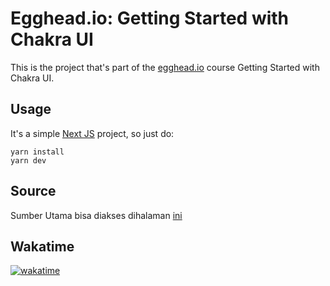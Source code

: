 # Egghead.io: Getting Started with Chakra UI

This is the project that's part of the [egghead.io](https://egghead.io/courses/build-a-modern-user-interface-with-chakra-ui-fac68106) course Getting Started with Chakra UI.

## Usage

It's a simple [Next JS](https://nextjs.org/) project, so just do:
```shell
yarn install
yarn dev
```

## Source

Sumber Utama bisa diakses dihalaman [ini](https://github.com/lazarnikolov94/egghead-getting-started-with-chakra-ui.git) 

## Wakatime

[![wakatime](https://wakatime.com/badge/user/68c213cd-13a4-4383-895c-d9fa85106cb4/project/47aef44e-6972-463a-b192-809198c2e396.svg)](https://wakatime.com/badge/user/68c213cd-13a4-4383-895c-d9fa85106cb4/project/47aef44e-6972-463a-b192-809198c2e396)